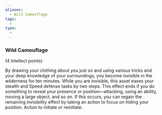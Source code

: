 ```yaml
---
aliases:
  - Wild Camouflage
tags:
  - 
type:
  - 
---
```

### Wild Camouflage

(4 Intellect points)

By drawing your clothing about you just so and using various tricks and your deep knowledge of your surroundings, you become invisible in the wilderness for ten minutes. While you are invisible, this asset eases your stealth and Speed defense tasks by two steps. This effect ends if you do something to reveal your presence or position—attacking, using an ability, moving a large object, and so on. If this occurs, you can regain the remaining invisibility effect by taking an action to focus on hiding your position. Action to initiate or reinitiate.